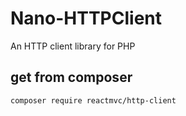 # Nano-HTTPClient
 An HTTP client library for PHP

## get from composer
```
composer require reactmvc/http-client
```
